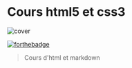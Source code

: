 # Cours html5 et css3

![cover](https://logowik.com/content/uploads/images/css3-html51661.jpg)


[![forthebadge](https://forthebadge.com/images/featured/featured-uses-html.svg)](https://forthebadge.com)

>Cours d'html et markdown